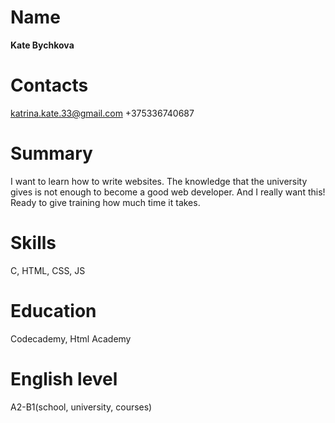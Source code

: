 # Name
**Kate Bychkova**

# Contacts
[katrina.kate.33@gmail.com](katrina.kate.33@gmail.com)
+375336740687 

# Summary
I want to learn how to write websites. The knowledge that the university gives is not enough to become a good web developer. And I really want this! Ready to give training how much time it takes.

# Skills
С, HTML, CSS, JS

# Education
Codecademy, Html Academy

# English level
A2-B1(school, university, courses)